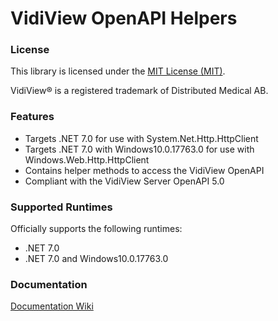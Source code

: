 ﻿# VidiView OpenAPI Helpers

### License
This library is licensed under the [MIT License (MIT)](https://opensource.org/license/mit).

VidiView® is a registered trademark of Distributed Medical AB.

### Features
* Targets .NET 7.0 for use with System.Net.Http.HttpClient
* Targets .NET 7.0 with Windows10.0.17763.0 for use with Windows.Web.Http.HttpClient
* Contains helper methods to access the VidiView OpenAPI
* Compliant with the VidiView Server OpenAPI 5.0

### Supported Runtimes

Officially supports the following runtimes:
* .NET 7.0
* .NET 7.0 and Windows10.0.17763.0

### Documentation
[Documentation Wiki](https://github.com/distributed-medical/VidiView_OpenAPI/wiki/)
